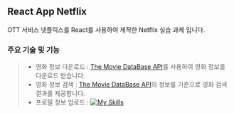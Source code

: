 ## React App Netflix
OTT 서비스 넷플릭스를 React를 사용하여 제작한 Netflix 실습 과제 입니다.

### 주요 기술 및 기능
> + 영화 정보 다운로드 : [The Movie DataBase API](https://developer.themoviedb.org/reference/intro/getting-started)를 사용하여 영화 정보를 다운로드 받습니다.
> + 영화 정보 검색 : [The Movie DataBase API](https://developer.themoviedb.org/reference/intro/getting-started)의 정보를 기준으로 영화 검색 결과를 제공합니다.
> + 프로필 정보 업로드 : [![My Skills](https://skillicons.dev/icons?i=firebase)](https://skillicons.dev)

